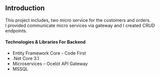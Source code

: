 <h2>Introduction</h2>
This project includes, two micro service for the customers and orders.</br> 
I provided communicate micro services via gateway and I created CRUD endpoints.

<h4>Technologies & Libraries For Backend</h4>
<ul>
  <li>Entity Framework Core - Code First</li>
  <li>.Net Core 3.1</li>
  <li>Microservices – Ocelot API Gateway</li>
  <li>MSSQL</li>
</ul> 
